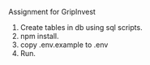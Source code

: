 Assignment for GripInvest

1. Create tables in db using sql scripts. 
2. npm install. 
3. copy .env.example to .env
4. Run.
